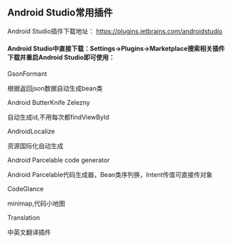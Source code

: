 ## Android Studio常用插件

Android Studio插件下载地址：
https://plugins.jetbrains.com/androidstudio

#### Android Studio中直接下载：Settings->Plugins->Marketplace搜索相关插件下载并重启Android Studio即可使用：

GsonFormant

根据返回json数据自动生成bean类


Android ButterKnife Zelezny

自动生成id,不用每次都findViewById


AndroidLocalize

资源国际化自动生成


Android Parcelable code generator

Android Parcelable代码生成器，Bean类序列换，Intent传值可直接传对象


CodeGlance

minimap,代码小地图


Translation

中英文翻译插件